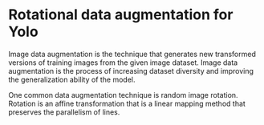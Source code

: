 # Rotational data augmentation for Yolo

Image data augmentation is the technique that generates new transformed versions of training images from the given image dataset. Image data augmentation is the process of increasing dataset diversity and improving the generalization ability of the model.

One common data augmentation technique is random image rotation. Rotation is an affine transformation that is a linear mapping method that preserves the parallelism of lines. 
